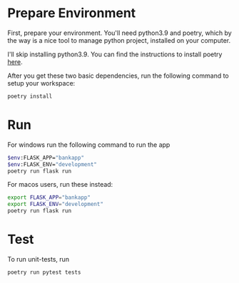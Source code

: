 # Prepare Environment

First, prepare your environment. You'll need python3.9 and poetry, which by the way is a 
nice tool to manage python project, installed on your computer.

I'll skip installing python3.9. You can find the instructions to install poetry [here].

[here]: https://pypi.org/project/poetry/#Installation

After you get these two basic dependencies, run the following command
to setup your workspace:

```bash
poetry install
```

# Run

For windows run the following command to run the app
```bash
$env:FLASK_APP="bankapp"
$env:FLASK_ENV="development"
poetry run flask run
```

For macos users, run these instead:
```bash
export FLASK_APP="bankapp"
export FLASK_ENV="development"
poetry run flask run
```

# Test
To run unit-tests, run
```bash
poetry run pytest tests
```
